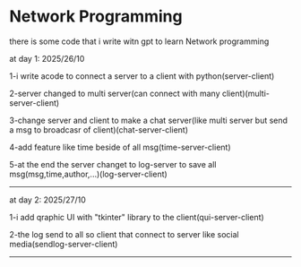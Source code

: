 # Network Programming

there is some code that i write witn gpt to learn Network programming 

at day 1:   2025/26/10

1-i write acode to connect a server to a client with python(server-client)

2-server changed to multi server(can connect with many client)(multi-server-client)

3-change server and client to make a chat server(like multi server but send a msg to broadcasr of client)(chat-server-client)

4-add feature like time beside of all msg(time-server-client)

5-at the end the server changet to log-server to save all msg(msg,time,author,...)(log-server-client)

--------

at day 2:   2025/27/10

1-i add qraphic UI with "tkinter" library to the client(qui-server-client)

2-the log send to all so client that connect to server like social media(sendlog-server-client)

--------
